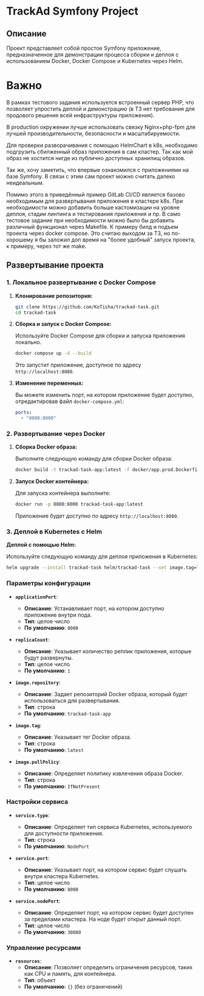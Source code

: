 # TrackAd Symfony Project

## Описание

Проект представляет собой простое Symfony приложение, предназначенное для демонстрации процесса сборки и деплоя с использованием Docker, Docker Compose и Kubernetes через Helm.

# Важно

В рамках тестового задания используется встроенный сервер PHP, что позволяет упростить деплой и демонстрацию (в ТЗ нет требования для  продового решения всей инфраструктуры приложения).

В production окружении лучше использовать связку Nginx+php-fpm для лучшей производительности, безопасности и масштабируемости.

Для проверки разворачивания с помощью HelmChart в k8s, необходимо подгрузить сбилженный образ приложения в сам кластер. Так как мой образ не хостится нигде из публично доступных хранилищ образов.

Так же, хочу заметить, что впервые ознакомился с приложениями на базе Symfony. В связи с этим сам проект можно считать далеко неидеальным.

Помимо этого в приведённый пример GitLab CI/CD является базово необходимым для развертывания приложения в кластере k8s. При необходимости можно добавить больше кастомизации на уровне деплоя, стадии линтинга и тестирования приложения и пр.
В само тестовое задание при необходимости можно было бы добавить различный функционал через Makefile. К примеру билд и подъем проекта через docker compose. Это считаю выходом за ТЗ, но по-хорошему я бы заложил доп время на "более удобный" запуск проекта, к примеру, через тот же make.

## Развертывание проекта

### 1. Локальное развертывание с Docker Compose

1. **Клонирование репозитория:**

   ```bash
   git clone https://github.com/KoTisha/trackad-task.git
   cd trackad-task
   ```

2. **Сборка и запуск с Docker Compose:**

   Используйте Docker Compose для сборки и запуска приложения локально.

   ```bash
   docker compose up -d --build
   ```

   Это запустит приложение, доступное по адресу `http://localhost:8080`.

3. **Изменение переменных:**

   Вы можете изменить порт, на котором приложение будет доступно, отредактировав файл `docker-compose.yml`:

   ```yaml
   ports:
     - "8080:8000"
   ```

### 2. Развертывание через Docker

1. **Сборка Docker образа:**

   Выполните следующую команду для сборки Docker образа:

   ```bash
   docker build -t trackad-task-app:latest -f docker/app.prod.Dockerfile .
   ```

2. **Запуск Docker контейнера:**

   Для запуска контейнера выполните:

   ```bash
   docker run -p 8080:8000 trackad-task-app:latest
   ```

   Приложение будет доступно по адресу `http://localhost:8080`.

### 3. Деплой в Kubernetes с Helm

 **Деплой с помощью Helm:**

   Используйте следующую команду для деплоя приложения в Kubernetes:

   ```bash
   helm upgrade --install trackad-task helm/trackad-task --set image.tag=latest
   ```

### Параметры конфигурации

- **`applicationPort`**:
  - **Описание**: Устанавливает порт, на котором доступно приложение внутри пода.
  - **Тип**: целое число
  - **По умолчанию**: `8000`

- **`replicaCount`**:
  - **Описание**: Указывает количество реплик приложения, которые будут развернуты.
  - **Тип**: целое число
  - **По умолчанию**: `1`

- **`image.repository`**:
  - **Описание**: Задает репозиторий Docker образа, который будет использоваться для развертывания.
  - **Тип**: строка
  - **По умолчанию**: `trackad-task-app`

- **`image.tag`**:
  - **Описание**: Указывает тег Docker образа.
  - **Тип**: строка
  - **По умолчанию**: `latest`

- **`image.pullPolicy`**:
  - **Описание**: Определяет политику извлечения образа Docker.
  - **Тип**: строка
  - **По умолчанию**: `IfNotPresent`

### Настройки сервиса

- **`service.type`**:
  - **Описание**: Определяет тип сервиса Kubernetes, используемого для доступности приложения.
  - **Тип**: строка
  - **По умолчанию**: `NodePort`

- **`service.port`**:
  - **Описание**: Указывает порт, на котором сервис будет слушать внутри кластера Kubernetes.
  - **Тип**: целое число
  - **По умолчанию**: `8000`

- **`service.nodePort`**:
  - **Описание**: Определяет порт, на котором сервис будет доступен за пределами кластера. На ноде будет открыт данный порт.
  - **Тип**: целое число
  - **По умолчанию**: `30080`

### Управление ресурсами

- **`resources`**:
  - **Описание**: Позволяет определить ограничения ресурсов, таких как CPU и память, для контейнера.
  - **Тип**: объект
  - **По умолчанию**: `{}` (без ограничений)

